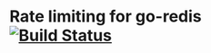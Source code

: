 # Rate limiting for go-redis [![Build Status](https://travis-ci.org/go-redis/rate.svg)](https://travis-ci.org/go-redis/rate)
